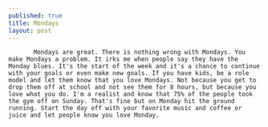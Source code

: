 ```yaml
---
published: true
title: Mondays
layout: post
---
```

           Mondays are great. There is nothing wrong with Mondays. You make Mondays a problem. It irks me when people say they have the Monday blues. It's the start of the week and it's a chance to continue with your goals or even make new goals. If you have kids, be a role model and let them know that you love Mondays. Not because you get to drop them off at school and not see them for 8 hours, but because you love what you do. I'm a realist and know that 75% of the people took the gym off on Sunday. That's fine but on Monday hit the ground running. Start the day off with your favorite music and coffee or juice and let people know you love Monday.
